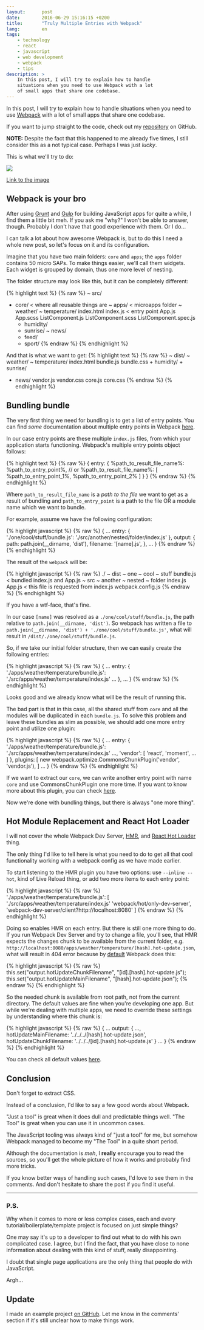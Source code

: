 ```yaml
---
layout:      post
date:        2016-06-29 15:16:15 +0200
title:       "Truly Multiple Entries with Webpack"
lang:        en
tags:
    - technology
    - react
    - javascript
    - web development
    - webpack
    - tips
description: >
    In this post, I will try to explain how to handle
    situations when you need to use Webpack with a lot
    of small apps that share one codebase.
---
```

In this post, I will try to explain how to handle situations when you need to use [Webpack](https://webpack.js.org/) with a lot of small apps that share one codebase.

If you want to jump straight to the code, check out my [repository](https://github.com/kuzzmi/webpack-multiple-entries) on GitHub.

**NOTE:** Despite the fact that this happened to me already five times, I still consider this as a not typical case. Perhaps I was just _lucky_.

This is what we'll try to do:

![](/uploads/b54e37034d7de6913a4830a9b3e75fc1)

[Link to the image](/uploads/b54e37034d7de6913a4830a9b3e75fc1)

## Webpack is your bro

After using [Grunt](http://gruntjs.com/) and [Gulp](http://gulpjs.com/) for building JavaScript apps for quite a while, I find them a little bit meh. If you ask me "why?" I won't be able to answer, though. Probably I don't have that good experience with them. Or I do...

I can talk a lot about how awesome Webpack is, but to do this I need a whole new post, so let's focus on it and its configuration.

Imagine that you have two main folders: `core` and `apps`; the `apps` folder contains 50 micro SAPs. To make things easier, we'll call them widgets. Each widget is grouped by domain, thus one more level of nesting.

The folder structure may look like this, but it can be completely different:

{% highlight text %}
{% raw %}
~ src/
  + core/                          < where all reusable things are
  ~ apps/                          < microapps folder
    ~ weather/
      ~ temperature/
          index.html
          index.js                 < entry point
          App.js
          App.scss
          ListComponent.js
          ListComponent.scss
          ListComponent.spec.js
      + humidity/
      + sunrise/
    ~ news/
      + feed/
      + sport/
{% endraw %}
{% endhighlight %}

And that is what we want to get:
{% highlight text %}
{% raw %}
~ dist/
  ~ weather/
    ~ temperature/
        index.html
        bundle.js
        bundle.css
    + humidity/
    + sunrise/
  + news/
    vendor.js
    vendor.css
    core.js
    core.css
{% endraw %}
{% endhighlight %}

## Bundling bundle

The very first thing we need for bundling is to get a list of entry points. You can find _some_ documentation about multiple entry points in Webpack [here](https://webpack.github.io/docs/multiple-entry-points.html).

In our case entry points are these multiple `index.js` files, from which your application starts functioning. Webpack's multiple entry points object follows:

{% highlight text %}
{% raw %}
{
 entry: {
     %path_to_result_file_name%: %path_to_entry_point%,
        // or
     %path_to_result_file_name%: [ %path_to_entry_point_1%, %path_to_entry_point_2% ]
    }
}
{% endraw %}
{% endhighlight %}

Where `path_to_result_file_name` is a _path to the file_ we want to get as a result of bundling and `path_to_entry_point` is a path to the file OR a module name which we want to bundle.

For example, assume we have the following configuration:

{% highlight javascript %}
{% raw %}
{
 ...
    entry: {
     './one/cool/stuff/bundle.js': './src/another/nested/folder/index.js'
    },
    output: {
        path: path.join(__dirname, 'dist'),
        filename: '[name].js',
    },
    ...
}
{% endraw %}
{% endhighlight %}

The result of the `webpack` will be:

{% highlight javascript %}
{% raw %}
./
~ dist
  ~ one
    ~ cool
      ~ stuff
          bundle.js          < bundled index.js and App.js
~ src
  ~ another
    ~ nested
      ~ folder
          index.js
          App.js             < this file is requested from index.js
webpack.config.js
{% endraw %}
{% endhighlight %}

If you have a wtf-face, that's fine.

In our case `[name]` was resolved as a `./one/cool/stuff/bundle.js`, the path relative to `path.join(__dirname, 'dist')`. So webpack has written a file to `path.join(__dirname, 'dist') + './one/cool/stuff/bundle.js'`, what will result in `/dist/./one/cool/stuff/bundle.js`.

So, if we take our initial folder structure, then we can easily create the following entries:

{% highlight javascript %}
{% raw %}
{
 ...
 entry: {
     './apps/weather/temperature/bundle.js': './src/apps/weather/temperature/index.js'
        ...
    },
    ...
}
{% endraw %}
{% endhighlight %}

Looks good and we already know what will be the result of running this.

The bad part is that in this case, all the shared stuff from `core` and all the modules will be duplicated in each `bundle.js`. To solve this problem and leave these bundles as slim as possible, we should add one more entry point and utilize one plugin:

{% highlight javascript %}
{% raw %}
{
 ...
 entry: {
     './apps/weather/temperature/bundle.js': './src/apps/weather/temperature/index.js'
        ...,
        'vendor': [ 'react', 'moment', ... ]
    },
    plugins: [
        new webpack.optimize.CommonsChunkPlugin('vendor', 'vendor.js'),
    ]
    ...
}
{% endraw %}
{% endhighlight %}

If we want to extract our `core`, we can write another entry point with name `core` and use CommonsChunkPlugin one more time. If you want to know more about this plugin, you can check [here](https://webpack.github.io/docs/list-of-plugins.html#commonschunkplugin).

Now we're done with bundling things, but there is always "one more thing".

## Hot Module Replacement and React Hot Loader

I will not cover the whole Webpack Dev Server, [HMR](https://webpack.github.io/docs/hot-module-replacement.html), and [React Hot Loader](https://gaearon.github.io/react-hot-loader/) thing.

The only thing I'd like to tell here is what you need to do to get all that cool functionality working with a webpack config as we have made earlier.

To start listening to the HMR plugin you have two options: use `--inline --hot`, kind of Live Reload thing, or add two more items to each entry point:

{% highlight javascript %}
{% raw %}
 './apps/weather/temperature/bundle.js': [
  './src/apps/weather/temperature/index.js'
       'webpack/hot/only-dev-server',
       'webpack-dev-server/client?http://localhost:8080'
   ]
{% endraw %}
{% endhighlight %}

Doing so enables HMR on each entry. But there is still one more thing to do. If you run Webpack Dev Server and try to change a file, you'll see, that HMR expects the changes chunk to be available from the current folder, e.g. `http://localhost:8080/apps/weather/temperature/[hash].hot-update.json`, what will result in 404 error because by [default](https://github.com/webpack/webpack/blob/6b0c20a53ad7b04d4282a8a5c334ea0982fd364c/lib/WebpackOptionsDefaulter.js#L55) Webpack does this:

{% highlight javascript %}
{% raw %}
 this.set("output.hotUpdateChunkFilename", "[id].[hash].hot-update.js");
 this.set("output.hotUpdateMainFilename", "[hash].hot-update.json");
{% endraw %}
{% endhighlight %}

So the needed chunk is available from root path, not from the current directory. The default values are fine when you're developing one app. But while we're dealing with multiple apps, we need to override these settings by understanding where this chunk is:

{% highlight javascript %}
{% raw %}
{
 ...
    output: {
     ...,
        hotUpdateMainFilename: '../../../[hash].hot-update.json',
        hotUpdateChunkFilename: '../../../[id].[hash].hot-update.js'
    }
    ...
}
{% endraw %}
{% endhighlight %}

You can check all default values [here](https://github.com/webpack/webpack/blob/6b0c20a53ad7b04d4282a8a5c334ea0982fd364c/lib/WebpackOptionsDefaulter.js).

## Conclusion

Don't forget to extract CSS.

Instead of a conclusion, I'd like to say a few good words about Webpack.

"Just a tool" is great when it does dull and predictable things well. "The Tool" is great when you can use it in uncommon cases.

The JavaScript tooling was always kind of "just a tool" for me, but somehow Webpack managed to become my "The Tool" in a quite short period.

Although the documentation is _meh_, I __really__ encourage you to read the sources, so you'll get the whole picture of how it works and probably find more tricks.

If you know better ways of handling such cases, I'd love to see them in the comments. And don't hesitate to share the post if you find it useful.

----------

### P.S.

Why when it comes to more or less complex cases, each and every tutorial/boilerplate/template project is focused on just simple things?

One may say it's up to a developer to find out what to do with his own complicated case. I agree, but I find the fact, that you have close to none information about dealing with this kind of stuff, really disappointing.

I doubt that single page applications are the only thing that people do with JavaScript.

Argh...

## Update

I made an example project [on GitHub](https://github.com/kuzzmi/webpack-multiple-entries). Let me know in the comments' section if it's still unclear how to make things work.
